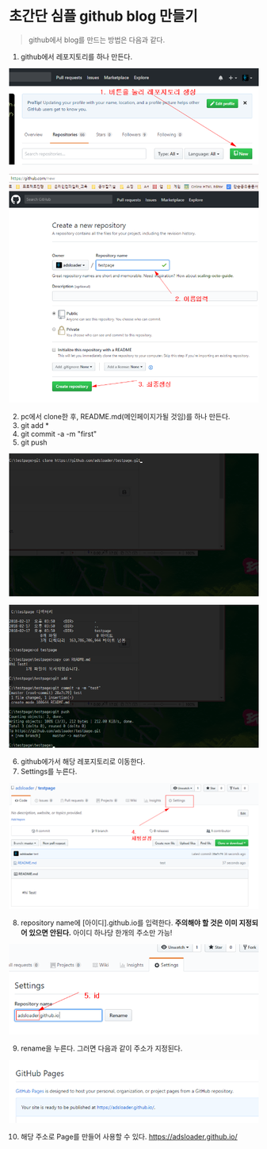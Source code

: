 # 초간단 심플 github blog 만들기 

> github에서 blog를 만드는 방법은 다음과 같다. 
> 

1. github에서 레포지토리를 하나 만든다.

![이미지](1.PNG)

![이미지](2.PNG)  

2. pc에서 clone한 후, README.md(메인페이지가될 것임)를 하나 만든다. 
3. git add * 
4. git commit -a -m "first"
5. git push

![이미지](3.PNG)

![이미지](4.PNG)  

6. github에가서 해당 레포지토리로 이동한다. 
7. Settings를 누른다. 

![이미지](5.PNG)  

8. repository name에 [아이디].github.io를 입력한다. **주의해야 할 것은 이미 지정되어 있으면 안된다.** 아이디 하나당 한개의 주소만 가능!

![이미지](6.PNG)

9. rename을 누른다. 그러면 다음과 같이 주소가 지정된다. 

![이미지](7.PNG)  

10. 해당 주소로 Page를 만들어 사용할 수 있다. 
https://adsloader.github.io/
